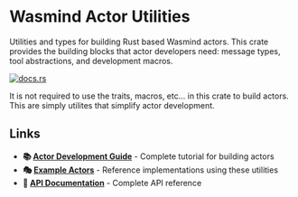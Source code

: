# Wasmind Actor Utilities

Utilities and types for building Rust based Wasmind actors. This crate provides the building blocks that actor developers need: message types, tool abstractions, and development macros.

[![docs.rs](https://docs.rs/wasmind_actor_utils/badge.svg)](https://docs.rs/wasmind_actor_utils)

It is not required to use the traits, macros, etc... in this crate to build actors. This are simply utilites that simplify actor development.

## Links

- **📚 [Actor Development Guide](https://silasmarvin.github.io/wasmind/developer-guide/building-actors.html)** - Complete tutorial for building actors
- **🎭 [Example Actors](../../actors/)** - Reference implementations using these utilities
- **📖 [API Documentation](https://docs.rs/Wasmind_actor_utils)** - Complete API reference
